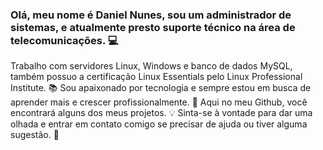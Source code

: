 ### Olá, meu nome é Daniel Nunes, sou um administrador de sistemas, e atualmente presto suporte técnico na área de telecomunicações. 💻

<!--
**dnielnunes/dnielnunes** is a ✨ _special_ ✨ repository because its `README.md` (this file) appears on your GitHub profile.

Aqui estão algumas ideias para você começar:

- 🔭 Atualmente estou trabalhando em ...
- 🌱 Atualmente estou aprendendo...
- 👯 Estou procurando colaborar em...
- 🤔 Estou procurando ajuda com...
- Pergunte-me 💬 sobre...
- 📫 Como chegar até mim: ...
- 😄 Pronomes: ...
- ⚡ Curiosidade: ...
-->



Trabalho com servidores Linux, Windows e banco de dados MySQL, também possuo a certificação Linux Essentials pelo Linux Professional Institute. 📚
Sou apaixonado por tecnologia e sempre estou em busca de aprender mais e crescer profissionalmente. 🚀
Aqui no meu Github, você encontrará alguns dos meus projetos. 💡
Sinta-se à vontade para dar uma olhada e entrar em contato comigo se precisar de ajuda ou tiver alguma sugestão. 🤝
